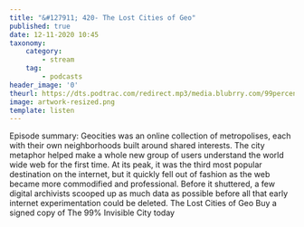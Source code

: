 ```yaml
---
title: "&#127911; 420- The Lost Cities of Geo"
published: true
date: 12-11-2020 10:45
taxonomy:
    category:
        - stream
    tag:
        - podcasts
header_image: '0'
theurl: https://dts.podtrac.com/redirect.mp3/media.blubrry.com/99percentinvisible/dovetail.prxu.org/96/43b1917f-6493-40d3-ad17-bdfdf29c4507/420_The_Lost_Cities_of_Geo_pt_01.mp3
image: artwork-resized.png
template: listen
--- 
```

Episode summary: Geocities was an online collection of metropolises, each with their own neighborhoods built around shared interests. The city metaphor helped make a whole new group of users understand the world wide web for the first time. At its peak, it was the third most popular destination on the internet, but it quickly fell out of fashion as the web became more commodified and professional. Before it shuttered, a few digital archivists scooped up as much data as possible before all that early internet experimentation could be deleted. The Lost Cities of Geo Buy a signed copy of The 99% Invisible City today
